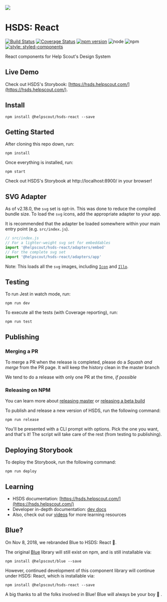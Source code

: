 ![](https://ddwva799xzrph.cloudfront.net/items/110k3c0l3v183J3J0g2I/hsds-logo-readme.png)

# HSDS: React

[![Build Status](https://travis-ci.org/helpscout/hsds-react.svg?branch=master)](https://travis-ci.org/helpscout/hsds-react)
[![Coverage Status](https://coveralls.io/repos/github/helpscout/hsds-react/badge.svg?branch=master)](https://coveralls.io/github/helpscout/hsds-react?branch=master)
[![npm version](https://badge.fury.io/js/%40helpscout%2Fhsds-react.svg)](https://badge.fury.io/js/%40helpscout%2Fhsds-react)
![node](https://img.shields.io/badge/node-12.13.0-blue.svg)
![npm](https://img.shields.io/badge/npm-6.12.0-blue.svg)
[![style: styled-components](https://img.shields.io/badge/style-%F0%9F%92%85%20styled--components-orange.svg?colorB=daa357&colorA=db748e)](https://github.com/styled-components/styled-components)

React components for Help Scout's Design System

## Live Demo

Check out HSDS's Storybook: [https://hsds.helpscout.com/](https://hsds.helpscout.com/).

## Install

```
npm install @helpscout/hsds-react --save
```

## Getting Started

After cloning this repo down, run:

```
npm install
```

Once everything is installed, run:

```
npm start
```

Check out HSDS's Storybook at http://localhost:8900/ in your browser!

## SVG Adapter

As of v2.18.0, the `svg` set is opt-in. This was done to reduce the compiled bundle size. To load the `svg` icons, add the appropriate adapter to your app.

It is recommended that the adapter be loaded somewhere within your main entry point (e.g. `src/index.js`).

```js
// src/index.js
// For a lighter-weight svg set for embeddables
import '@helpscout/hsds-react/adapters/embed'
// For the complete svg set
import '@helpscout/hsds-react/adapters/app'
```

Note: This loads all the `svg` images, including [`Icon`](./src/components/Icon) and [`Illo`](./src/components/Illo).

## Testing

To run Jest in watch mode, run:

```
npm run dev
```

To execute all the tests (with Coverage reporting), run:

```
npm run test
```

## Publishing

### Merging a PR

To merge a PR when the release is completed, please do a _Squash and merge_ from the PR page. It will keep the history clean in the master branch

We tend to do a release with only one PR at the time, _if possible_

### Releasing on NPM

You can learn more about [releasing master](https://helpscout.gitbook.io/hsds-react/contributing/release) or [releasing a beta build](https://helpscout.gitbook.io/hsds-react/testing/local-integration-testing)

To publish and release a new version of HSDS, run the following command:

```
npm run release
```

You'll be presented with a CLI prompt with options.
Pick the one you want, and that's it! The script will take care of the rest (from testing to publishing).

## Deploying Storybook

To deploy the Storybook, run the following command:

```
npm run deploy
```

## Learning

- HSDS documentation: [https://hsds.helpscout.com/](https://hsds.helpscout.com/)
- Developer in-depth documentation: [dev docs](./docs/README.md)
- Also, check out our [videos](./VIDEOS.md) for more learning resources

## Blue?

On Nov 8, 2018, we rebranded Blue to HSDS: React :tada:.

The original [Blue](https://www.npmjs.com/package/@helpscout/blue) library will still exist on npm, and is still installable via:

```
npm install @helpscout/blue --save
```

However, continued development of this component library will continue under HSDS: React, which is installable via:

```
npm install @helpscout/hsds-react --save
```

A big thanks to all the folks involved in Blue! Blue will always be your boy :blue_heart: .
